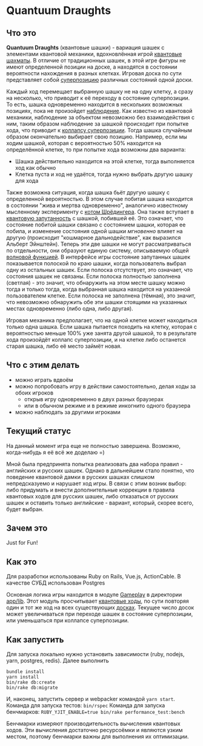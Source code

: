 # Quantuum Draughts

## Что это
**Quantuum Draughts** (квантовые шашки) - вариация шашек с элементами квантовой механики, вдохновлённая игрой [квантовые шахматы](https://ru.wikipedia.org/wiki/%D0%9A%D0%B2%D0%B0%D0%BD%D1%82%D0%BE%D0%B2%D1%8B%D0%B5_%D1%88%D0%B0%D1%85%D0%BC%D0%B0%D1%82%D1%8B).
В отличие от традиционных шашек, в этой игре фигуры не имеют определенной позиции на доске, а находятся в состоянии вероятности нахождения в разных клетках. Игровая доска по сути представляет собой [суперпозицию](https://ru.wikipedia.org/wiki/%D0%9A%D0%B2%D0%B0%D0%BD%D1%82%D0%BE%D0%B2%D0%B0%D1%8F_%D1%81%D1%83%D0%BF%D0%B5%D1%80%D0%BF%D0%BE%D0%B7%D0%B8%D1%86%D0%B8%D1%8F) различных состояний одной доски.

Каждый ход перемещает выбранную шашку не на одну клетку, а сразу на несколько, что приводит к её переходу в состояние суперпозиции. То есть, шашка одновременно находится в нескольких возможных позициях, пока не произойдет
[наблюдение](https://ru.wikipedia.org/wiki/%D0%98%D0%B7%D0%BC%D0%B5%D1%80%D0%B5%D0%BD%D0%B8%D0%B5_(%D0%BA%D0%B2%D0%B0%D0%BD%D1%82%D0%BE%D0%B2%D0%B0%D1%8F_%D0%BC%D0%B5%D1%85%D0%B0%D0%BD%D0%B8%D0%BA%D0%B0)).
Как известно из квантовой механики, наблюдение за объектом невозможно без взаимодействия с ним, таким образом наблюдение за шашкой происходит при попытке хода, что приводит к
[коллапсу суперпозиции](https://ru.wikipedia.org/wiki/%D0%A0%D0%B5%D0%B4%D1%83%D0%BA%D1%86%D0%B8%D1%8F_%D1%84%D0%BE%D0%BD_%D0%9D%D0%B5%D0%B9%D0%BC%D0%B0%D0%BD%D0%B0). Тогда шашка случайным образом окончательно выбирает свою позицию. Например, если мы ходим шашкой, которая с вероятностью 50% находится на определённой клетке, то при попытке хода возможны два варианта:
- Шашка действительно находится на этой клетке, тогда выполняется ход как обычно
- Клетка пуста и ход не удаётся, тогда нужно выбрать другую шашку для хода

Также возможна ситуация, когда шашка бьёт другую шашку с определенной вероятностью. В этом случае побитая шашка находится в состоянии "жива и мертва одновременно", аналогично известному мысленному эксперименту с [котом Шрёдингера](https://ru.wikipedia.org/wiki/%D0%9A%D0%BE%D1%82_%D0%A8%D1%80%D1%91%D0%B4%D0%B8%D0%BD%D0%B3%D0%B5%D1%80%D0%B0).
Она также вступает в [квантовую запутанность](https://ru.wikipedia.org/wiki/%D0%9A%D0%B2%D0%B0%D0%BD%D1%82%D0%BE%D0%B2%D0%B0%D1%8F_%D0%B7%D0%B0%D0%BF%D1%83%D1%82%D0%B0%D0%BD%D0%BD%D0%BE%D1%81%D1%82%D1%8C) с шашкой, побившей её. Это означает, что состояние побитой шашки связано с состоянием шашки, которая ее побила, и изменение состояния одной шашки *мгновенно* влияет на другую (происходит "кошмарное дальнодействие", как выразился Альберт Эйнштейн). Теперь эти две шашки не могут рассматриваться по отдельности, они образуют единую систему, описываемую общей [волновой функцией](https://ru.wikipedia.org/wiki/%D0%92%D0%BE%D0%BB%D0%BD%D0%BE%D0%B2%D0%B0%D1%8F_%D1%84%D1%83%D0%BD%D0%BA%D1%86%D0%B8%D1%8F). В интерфейсе игры состояние запутанных шашек показывается полоской по краю шашки, когда пользователь выбрал одну из остальных шашек. Если полоска отсутствует, это означает, что состояния шашек не связаны. Если полоска полностью заполнена (светлая) - это значит, что обнаружить на этом месте шашку можно тогда и только тогда, когда выбранная шашка находится на указанной пользователем клетке. Если полоска не заполнена (тёмная), это значит, что невозможно обнаружить обе эти шашки стоящими на указанных местах одновременно (либо одна, либо другая).

Игровая механика предполагает, что на одной клетке может находиться только одна шашка. Если шашка пытается походить на клетку, которая с вероятностью меньше 100% уже занята другой шашкой, то в результате хода произойдёт коллапс суперпозиции, и на клетке либо останется старая шашка, либо её место займёт новая.

## Что с этим делать
- можно играть вдвоём
- можно попробовать игру в действии самостоятельно, делая ходы за обоих игроков
  - открыв игру одновременно в двух разных браузерах
  - или в обычном режиме и в режиме инкогнито одного браузера
- можно наблюдать за другими игроками

## Текущий статус
На данный момент игра еще не полностью завершена. Возможно, когда-нибудь я её всё же доделаю =)

Мной была предпринята попытка реализовать два набора правил - английских и русских шашек. Однако в дальнейшем стало понятно, что поведение квантовой дамки в русских шашках слишком непредсказуемо и нарушает ход игры. В связи с этим возник выбор: либо придумать и внести дополнительные коррекции в правила квантовых ходов для русских шашек, либо отказаться от русских шашек и оставить только английские - вариант, который, скорее всего, будет выбран.

## Зачем это
Just for Fun!

## Как это
Для разработки использованы Ruby on Rails, Vue.js, ActionCable.
В качестве СУБД использован Postgres

Основная логика игры находится в модуле [Gameplay](./app/lib/gameplay.rb) в директории [app/lib](./app/lib/). Этот модуль просчитывает [квантовые ходы](./app/lib/gameplay/quantum_move.rb), по сути повторяя один и тот же ход на всех существующих [досках](./app/lib/gameplay/types/board.rb). Текущее число досок может увеличиваться при переходе шашек в состояние суперпозиции, или уменьшаться при коллапсе суперпозиции.

## Как запустить
Для запуска локально нужно установить зависимости (ruby, nodejs, yarn, postgres, redis). Далее выполнить
```
bundle install
yarn install
bin/rake db:create
bin/rake db:migrate
```

И, наконец, запустить сервер и webpacker командой `yarn start`.
Команда для запуска тестов: `bin/rspec`
Команда для запуска бенчмарков: `RUBY_YJIT_ENABLE=true bin/rake performance_test:bench`

Бенчмарки измеряют производительность вычисления квантовых ходов. Эти вычисления достаточно ресурсоёмки и являются узким местом, поэтому бенчмарки важны для выполнения их оптимизации.
